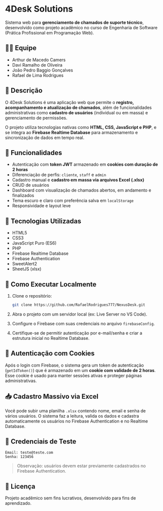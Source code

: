 # 4Desk Solutions

Sistema web para **gerenciamento de chamados de suporte técnico**, desenvolvido como projeto acadêmico no curso de Engenharia de Software (Prática Profissional em Programação Web).

## 👨‍💻 Equipe

- Arthur de Macedo Camers  
- Davi Ramalho de Oliveira  
- João Pedro Baggio Gonçalves  
- Rafael de Lima Rodrigues  

## 📝 Descrição

O 4Desk Solutions é uma aplicação web que permite o **registro, acompanhamento e atualização de chamados**, além de funcionalidades administrativas como **cadastro de usuários** (individual ou em massa) e gerenciamento de permissões.

O projeto utiliza tecnologias nativas como **HTML, CSS, JavaScript e PHP**, e se integra ao **Firebase Realtime Database** para armazenamento e sincronização de dados em tempo real.

## 🔐 Funcionalidades

- Autenticação com **token JWT** armazenado em **cookies com duração de 2 horas**
- Diferenciação de perfis: `cliente`, `staff` e `admin`
- Cadastro manual e **cadastro em massa via arquivos Excel (.xlsx)**
- CRUD de usuários
- Dashboard com visualização de chamados abertos, em andamento e finalizados
- Tema escuro e claro com preferência salva em `localStorage`
- Responsividade e layout leve

## 🧰 Tecnologias Utilizadas

- HTML5
- CSS3
- JavaScript Puro (ES6)
- PHP
- Firebase Realtime Database
- Firebase Authentication
- SweetAlert2
- SheetJS (xlsx)

## 🚀 Como Executar Localmente

1. Clone o repositório:
   ```bash
   git clone https://github.com/RafaelRodrigues777/NexusDesk.git
   ```

2. Abra o projeto com um servidor local (ex: Live Server no VS Code).

3. Configure o Firebase com suas credenciais no arquivo `firebaseConfig`.

4. Certifique-se de permitir autenticação por e-mail/senha e criar a estrutura inicial no Realtime Database.

## 🔐 Autenticação com Cookies

Após o login com Firebase, o sistema gera um token de autenticação (`getIdToken()`) que é armazenado em um **cookie com validade de 2 horas**. Esse cookie é usado para manter sessões ativas e proteger páginas administrativas.

## 📥 Cadastro Massivo via Excel

Você pode subir uma planilha `.xlsx` contendo nome, email e senha de vários usuários. O sistema faz a leitura, valida os dados e cadastra automaticamente os usuários no Firebase Authentication e no Realtime Database.

## 🧪 Credenciais de Teste

```plaintext
Email: teste@teste.com
Senha: 123456
```

> Observação: usuários devem estar previamente cadastrados no Firebase Authentication.

## 📄 Licença

Projeto acadêmico sem fins lucrativos, desenvolvido para fins de aprendizado.
